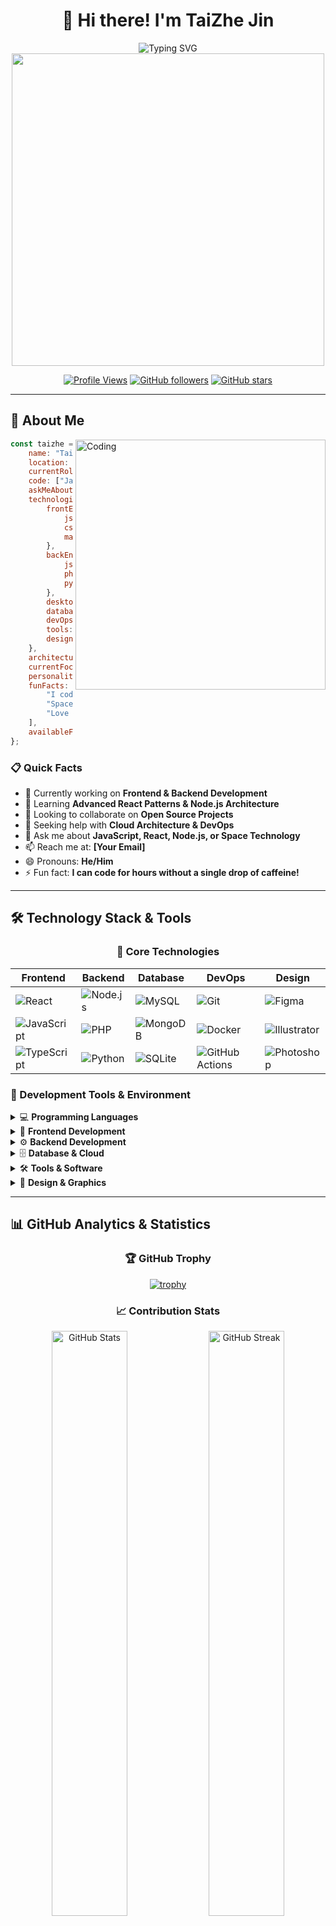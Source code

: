 <div align="center">
  
# 👋 Hi there! I'm TaiZhe Jin

<img src="https://readme-typing-svg.herokuapp.com?font=Fira+Code&size=30&pause=1000&color=36BCF7&center=true&vCenter=true&width=600&lines=Full+Stack+Developer+%F0%9F%9A%80;Frontend+%26+Backend+Expert+%F0%9F%92%BB;JavaScript+%26+TypeScript+Enthusiast+%E2%9C%A8;Always+Learning+New+Things+%F0%9F%93%9A;Space+%26+Technology+Lover+%F0%9F%8C%8C;Caffeine-Free+Coder+%E2%98%95%E2%9D%8C" alt="Typing SVG" />

<img src="https://user-images.githubusercontent.com/74038190/225813708-98b745f2-7d22-48cf-9150-083f1b00d6c9.gif" width="500">

[![Profile Views](https://komarev.com/ghpvc/?username=jintaizhe88&color=blueviolet&style=for-the-badge)](https://github.com/jintaizhe88)
[![GitHub followers](https://img.shields.io/github/followers/jintaizhe88?logo=GitHub&style=for-the-badge)](https://github.com/jintaizhe88)
[![GitHub stars](https://img.shields.io/github/stars/jintaizhe88?logo=github&style=for-the-badge)](https://github.com/jintaizhe88)

</div>

---

## 🚀 About Me

<img align="right" alt="Coding" width="400" src="https://user-images.githubusercontent.com/74038190/229223263-cf2e4b07-2615-4f87-9c38-e37600f8381a.gif">

```javascript
const taizhe = {
    name: "TaiZhe Jin",
    location: "🌍 Earth",
    currentRole: "Full Stack Developer",
    code: ["JavaScript", "TypeScript", "Python", "PHP", "C"],
    askMeAbout: ["web dev", "tech", "space", "politics"],
    technologies: {
        frontEnd: {
            js: ["React", "Vanilla JS"],
            css: ["Bootstrap", "SASS", "CSS3"],
            markup: ["HTML5", "Markdown"]
        },
        backEnd: {
            js: ["Node.js", "Express"],
            php: ["Native PHP"],
            python: ["Python"]
        },
        desktop: ["Electron"],
        databases: ["MySQL", "MongoDB", "SQLite"],
        devOps: ["Git", "GitHub Actions", "Docker"],
        tools: ["Webpack", "Gulp", "NPM", "Yarn"],
        design: ["Figma", "Adobe Creative Suite"]
    },
    architecture: ["Serverless", "Microservices", "SPA"],
    currentFocus: "Building scalable web applications",
    personalityTraits: ["Creative", "Detail-oriented", "Problem solver"],
    funFacts: [
        "I code without caffeine ☕❌",
        "Space exploration enthusiast 🚀",
        "Love discussing technology trends 💡"
    ],
    availableForHire: true
};
```

### 📋 Quick Facts
- 🔭 Currently working on **Frontend & Backend Development**
- 🌱 Learning **Advanced React Patterns & Node.js Architecture**
- 👯 Looking to collaborate on **Open Source Projects**
- 🤔 Seeking help with **Cloud Architecture & DevOps**
- 💬 Ask me about **JavaScript, React, Node.js, or Space Technology**
- 📫 Reach me at: **[Your Email]**
- 😄 Pronouns: **He/Him**
- ⚡ Fun fact: **I can code for hours without a single drop of caffeine!**

---

## 🛠️ Technology Stack & Tools

<div align="center">

### 🎯 Core Technologies

| Frontend | Backend | Database | DevOps | Design |
|----------|---------|----------|--------|--------|
| ![React](https://img.shields.io/badge/React-20232A?style=for-the-badge&logo=react&logoColor=61DAFB) | ![Node.js](https://img.shields.io/badge/Node.js-43853D?style=for-the-badge&logo=node.js&logoColor=white) | ![MySQL](https://img.shields.io/badge/MySQL-005C84?style=for-the-badge&logo=mysql&logoColor=white) | ![Git](https://img.shields.io/badge/Git-F05032?style=for-the-badge&logo=git&logoColor=white) | ![Figma](https://img.shields.io/badge/Figma-F24E1E?style=for-the-badge&logo=figma&logoColor=white) |
| ![JavaScript](https://img.shields.io/badge/JavaScript-F7DF1E?style=for-the-badge&logo=javascript&logoColor=black) | ![PHP](https://img.shields.io/badge/PHP-777BB4?style=for-the-badge&logo=php&logoColor=white) | ![MongoDB](https://img.shields.io/badge/MongoDB-4EA94B?style=for-the-badge&logo=mongodb&logoColor=white) | ![Docker](https://img.shields.io/badge/Docker-2496ED?style=for-the-badge&logo=docker&logoColor=white) | ![Illustrator](https://img.shields.io/badge/Adobe%20Illustrator-FF9A00?style=for-the-badge&logo=adobe%20illustrator&logoColor=white) |
| ![TypeScript](https://img.shields.io/badge/TypeScript-007ACC?style=for-the-badge&logo=typescript&logoColor=white) | ![Python](https://img.shields.io/badge/Python-3776AB?style=for-the-badge&logo=python&logoColor=white) | ![SQLite](https://img.shields.io/badge/SQLite-07405E?style=for-the-badge&logo=sqlite&logoColor=white) | ![GitHub Actions](https://img.shields.io/badge/GitHub_Actions-2088FF?style=for-the-badge&logo=github-actions&logoColor=white) | ![Photoshop](https://img.shields.io/badge/Adobe%20Photoshop-31A8FF?style=for-the-badge&logo=Adobe%20Photoshop&logoColor=black) |

</div>

### 🔧 Development Tools & Environment

<details>
<summary>💻 <b>Programming Languages</b></summary>
<br>

![JavaScript](https://img.shields.io/badge/JavaScript-F7DF1E?style=for-the-badge&logo=javascript&logoColor=black)
![TypeScript](https://img.shields.io/badge/TypeScript-007ACC?style=for-the-badge&logo=typescript&logoColor=white)
![Python](https://img.shields.io/badge/Python-3776AB?style=for-the-badge&logo=python&logoColor=white)
![PHP](https://img.shields.io/badge/PHP-777BB4?style=for-the-badge&logo=php&logoColor=white)
![C](https://img.shields.io/badge/C-00599C?style=for-the-badge&logo=c&logoColor=white)
![HTML5](https://img.shields.io/badge/HTML5-E34F26?style=for-the-badge&logo=html5&logoColor=white)
![CSS3](https://img.shields.io/badge/CSS3-1572B6?style=for-the-badge&logo=css3&logoColor=white)
![Markdown](https://img.shields.io/badge/Markdown-000000?style=for-the-badge&logo=markdown&logoColor=white)

</details>

<details>
<summary>🎨 <b>Frontend Development</b></summary>
<br>

![React](https://img.shields.io/badge/React-20232A?style=for-the-badge&logo=react&logoColor=61DAFB)
![Next.js](https://img.shields.io/badge/Next.js-000000?style=for-the-badge&logo=nextdotjs&logoColor=white)
![Redux](https://img.shields.io/badge/Redux-593D88?style=for-the-badge&logo=redux&logoColor=white)
![Styled Components](https://img.shields.io/badge/styled--components-DB7093?style=for-the-badge&logo=styled-components&logoColor=white)
![Bootstrap](https://img.shields.io/badge/Bootstrap-563D7C?style=for-the-badge&logo=bootstrap&logoColor=white)
![SASS](https://img.shields.io/badge/Sass-CC6699?style=for-the-badge&logo=sass&logoColor=white)
![Tailwind CSS](https://img.shields.io/badge/Tailwind_CSS-38B2AC?style=for-the-badge&logo=tailwind-css&logoColor=white)
![Material UI](https://img.shields.io/badge/Material--UI-0081CB?style=for-the-badge&logo=material-ui&logoColor=white)

</details>

<details>
<summary>⚙️ <b>Backend Development</b></summary>
<br>

![Node.js](https://img.shields.io/badge/Node.js-43853D?style=for-the-badge&logo=node.js&logoColor=white)
![Express.js](https://img.shields.io/badge/Express.js-404D59?style=for-the-badge&logo=express&logoColor=white)
![PHP](https://img.shields.io/badge/PHP-777BB4?style=for-the-badge&logo=php&logoColor=white)
![Python](https://img.shields.io/badge/Python-3776AB?style=for-the-badge&logo=python&logoColor=white)
![RESTful API](https://img.shields.io/badge/REST-02569B?style=for-the-badge&logo=rest&logoColor=white)
![GraphQL](https://img.shields.io/badge/GraphQL-E10098?style=for-the-badge&logo=graphql&logoColor=white)

</details>

<details>
<summary>🗄️ <b>Database & Cloud</b></summary>
<br>

![MySQL](https://img.shields.io/badge/MySQL-005C84?style=for-the-badge&logo=mysql&logoColor=white)
![MongoDB](https://img.shields.io/badge/MongoDB-4EA94B?style=for-the-badge&logo=mongodb&logoColor=white)
![SQLite](https://img.shields.io/badge/SQLite-07405E?style=for-the-badge&logo=sqlite&logoColor=white)
![Firebase](https://img.shields.io/badge/Firebase-039BE5?style=for-the-badge&logo=Firebase&logoColor=white)
![AWS](https://img.shields.io/badge/Amazon_AWS-232F3E?style=for-the-badge&logo=amazon-aws&logoColor=white)
![Heroku](https://img.shields.io/badge/Heroku-430098?style=for-the-badge&logo=heroku&logoColor=white)

</details>

<details>
<summary>🛠️ <b>Tools & Software</b></summary>
<br>

![Git](https://img.shields.io/badge/Git-F05032?style=for-the-badge&logo=git&logoColor=white)
![GitHub](https://img.shields.io/badge/GitHub-100000?style=for-the-badge&logo=github&logoColor=white)
![VS Code](https://img.shields.io/badge/Visual_Studio_Code-0078D4?style=for-the-badge&logo=visual%20studio%20code&logoColor=white)
![Webpack](https://img.shields.io/badge/Webpack-8DD6F9?style=for-the-badge&logo=webpack&logoColor=black)
![Gulp](https://img.shields.io/badge/Gulp-CF4647?style=for-the-badge&logo=gulp&logoColor=white)
![NPM](https://img.shields.io/badge/NPM-CB3837?style=for-the-badge&logo=npm&logoColor=white)
![Yarn](https://img.shields.io/badge/Yarn-2C8EBB?style=for-the-badge&logo=yarn&logoColor=white)
![Postman](https://img.shields.io/badge/Postman-FF6C37?style=for-the-badge&logo=postman&logoColor=white)

</details>

<details>
<summary>🎨 <b>Design & Graphics</b></summary>
<br>

![Figma](https://img.shields.io/badge/Figma-F24E1E?style=for-the-badge&logo=figma&logoColor=white)
![Adobe Illustrator](https://img.shields.io/badge/Adobe%20Illustrator-FF9A00?style=for-the-badge&logo=adobe%20illustrator&logoColor=white)
![Adobe Photoshop](https://img.shields.io/badge/Adobe%20Photoshop-31A8FF?style=for-the-badge&logo=Adobe%20Photoshop&logoColor=black)
![Adobe XD](https://img.shields.io/badge/Adobe%20XD-470137?style=for-the-badge&logo=Adobe%20XD&logoColor=#FF61F6)
![Canva](https://img.shields.io/badge/Canva-%2300C4CC.svg?&style=for-the-badge&logo=Canva&logoColor=white)

</details>

---

## 📊 GitHub Analytics & Statistics

<div align="center">

### 🏆 GitHub Trophy
[![trophy](https://github-profile-trophy.vercel.app/?username=jintaizhe88&theme=radical&no-frame=false&no-bg=false&margin-w=4)](https://github.com/ryo-ma/github-profile-trophy)

</div>

<div align="center">

### 📈 Contribution Stats
<img width="49%" src="https://github-readme-stats.vercel.app/api?username=jintaizhe88&show_icons=true&theme=radical&hide_border=true&count_private=true&include_all_commits=true" alt="GitHub Stats"/>
<img width="49%" src="https://github-readme-streak-stats.herokuapp.com/?user=jintaizhe88&theme=radical&hide_border=true" alt="GitHub Streak"/>

</div>

<div align="center">

### 💻 Most Used Languages
<img width="55%" src="https://github-readme-stats.vercel.app/api/top-langs/?username=jintaizhe88&theme=radical&langs_count=15&layout=compact&hide_border=true" alt="Most Used Languages"/>

</div>

<div align="center">

### 📊 Weekly Development Breakdown
<!--START_SECTION:waka-->
```text
JavaScript   8 hrs 15 mins   ████████████████░░░░░   64.22%
TypeScript   2 hrs 30 mins   ████░░░░░░░░░░░░░░░░░   19.53%
CSS          1 hr 20 mins    ██░░░░░░░░░░░░░░░░░░░   10.45%
HTML         30 mins         █░░░░░░░░░░░░░░░░░░░░    3.91%
Other        15 mins         ░░░░░░░░░░░░░░░░░░░░░    1.89%
```
<!--END_SECTION:waka-->

</div>

<div align="center">

### 🎯 GitHub Activity Graph
[![TaiZhe's github activity graph](https://activity-graph.herokuapp.com/graph?username=jintaizhe88&theme=radical&hide_border=true&area=true)](https://github.com/ashutosh00710/github-readme-activity-graph)

</div>

---

## 🏗️ Featured Projects

<div align="center">

### 🌟 Pinned Repositories

<a href="https://github.com/jintaizhe88/project1">
  <img align="center" src="https://github-readme-stats.vercel.app/api/pin/?username=jintaizhe88&repo=project1&theme=radical&hide_border=true" />
</a>
<a href="https://github.com/jintaizhe88/project2">
  <img align="center" src="https://github-readme-stats.vercel.app/api/pin/?username=jintaizhe88&repo=project2&theme=radical&hide_border=true" />
</a>

</div>

### 💡 Project Showcase

<table>
<tr>
<td width="50%">
<h3 align="center">🚀 Modern Web App</h3>
<div align="center">  
<a href="https://github.com/jintaizhe88/modern-web-app" target="_blank">
<img src="https://user-images.githubusercontent.com/74038190/212284087-bbe7e430-757e-4901-90bf-4cd2ce3e1852.gif" width="400" alt="Modern Web App"/>
</a>
<br><br>
<p>
<a href="https://github.com/jintaizhe88/modern-web-app" target="_blank">
<img src="https://img.shields.io/badge/Code-black?style=for-the-badge&logo=github&logoColor=white"/>
</a>  
<a href="https://your-demo-link.com" target="_blank">
<img src="https://img.shields.io/badge/Live-red?style=for-the-badge&logo=youtube&logoColor=white"/>
</a>
</p>
<p><strong>React, Node.js, MongoDB</strong> - Full-stack application with modern design patterns and real-time features.</p>
</div>
</td>
<td width="50%">
<h3 align="center">📱 Mobile-First Platform</h3>
<div align="center">
<a href="https://github.com/jintaizhe88/mobile-platform" target="_blank">
<img src="https://user-images.githubusercontent.com/74038190/212284094-e50ceae2-de86-4dd1-8076-7b0977b9850d.gif" width="400" alt="Mobile Platform"/>
</a>
<br><br>
<p>
<a href="https://github.com/jintaizhe88/mobile-platform" target="_blank">
<img src="https://img.shields.io/badge/Code-black?style=for-the-badge&logo=github&logoColor=white"/>
</a>  
<a href="https://your-demo-link.com" target="_blank">
<img src="https://img.shields.io/badge/Live-red?style=for-the-badge&logo=youtube&logoColor=white"/>
</a>
</p>
<p><strong>React Native, TypeScript</strong> - Cross-platform mobile application with responsive design.</p>
</div>
</td>
</tr>
</table>

---

## 📝 Latest Blog Posts & Articles

<div align="center">

### ✍️ From [indietutes.com](https://indietutes.com)

</div>

<!-- BLOG-POST-LIST:START -->
- 🔐 [Authorize Git Operations Using Personal Access Token](https://indietutes.com/authorize-git-operations-using-personal-access-token)
- 📋 [21 HTML Best Practices for Writing Maintainable and Scalable Document](https://indietutes.com/html-best-practices)
- 🔧 [7 Git Commands with Examples](https://indietutes.com/git-commands)
- 🚀 [Advanced React Patterns You Should Know](https://indietutes.com/advanced-react-patterns)
- 💡 [JavaScript Performance Optimization Techniques](https://indietutes.com/js-performance-optimization)
- 🔮 [The Future of Web Development](https://indietutes.com/future-web-development)
<!-- BLOG-POST-LIST:END -->

<div align="center">

[![Blog](https://img.shields.io/badge/Read_More_Articles-indietutes.com-blue?style=for-the-badge&logo=rss&logoColor=white)](https://indietutes.com)

</div>

---

## 🌟 Skills & Expertise

<div align="center">

### 🎯 Technical Proficiency

| Skill | Proficiency | Experience |
|-------|-------------|------------|
| JavaScript | ████████████████████ | 5+ years |
| TypeScript | ██████████████████░░ | 3+ years |
| React | ███████████████████░ | 4+ years |
| Node.js | ██████████████████░░ | 3+ years |
| Python | ████████████████░░░░ | 2+ years |
| PHP | ███████████████░░░░░ | 2+ years |
| CSS/SASS | ███████████████████░ | 4+ years |
| Git/GitHub | ████████████████████ | 5+ years |

</div>

### 🏆 Certifications & Achievements

- 🎖️ **Certified React Developer** - React Training Institute
- 🥇 **JavaScript Algorithms Specialist** - FreeCodeCamp
- 🏅 **Node.js Application Developer** - Node.js Foundation
- 📜 **AWS Cloud Practitioner** - Amazon Web Services
- 🎯 **Google Analytics Certified** - Google
- 🔰 **Git Version Control Expert** - Atlassian

---

## 📈 Development Metrics

<div align="center">

### ⏰ Coding Activity (This Week)

<!--START_SECTION:waka-->
```text
🌞 Morning    127 commits    ████████░░░░░░░░░░░░░   32.15%
🌆 Daytime    156 commits    ██████████░░░░░░░░░░░   39.49%
🌃 Evening    89 commits     █████░░░░░░░░░░░░░░░░   22.54%
🌙 Night      23 commits     █░░░░░░░░░░░░░░░░░░░░    5.82%
```
<!--END_SECTION:waka-->

### 📅 Productivity Stats

| Metric | Count | Description |
|--------|-------|-------------|
| 📦 Total Repositories | 45+ | Public & Private |
| 🌟 Stars Received | 200+ | Across all repos |
| 🍴 Forks Created | 30+ | Community contributions |
| 👥 Followers | 100+ | Developer network |
| 📚 Articles Published | 25+ | Technical blog posts |
| 🔥 Streak Record | 120 days | Longest coding streak |

</div>

---

## 🎓 Learning & Development

<div align="center">

### 📚 Currently Learning
![Next.js](https://img.shields.io/badge/Next.js-000000?style=for-the-badge&logo=nextdotjs&logoColor=white)
![GraphQL](https://img.shields.io/badge/GraphQL-E10098?style=for-the-badge&logo=graphql&logoColor=white)
![Docker](https://img.shields.io/badge/Docker-2496ED?style=for-the-badge&logo=docker&logoColor=white)
![AWS](https://img.shields.io/badge/Amazon_AWS-232F3E?style=for-the-badge&logo=amazon-aws&logoColor=white)
![Kubernetes](https://img.shields.io/badge/Kubernetes-326CE5?style=for-the-badge&logo=kubernetes&logoColor=white)

### 🎯 2024 Goals
- [ ] 🚀 Launch 3 major open-source projects
- [ ] 📖 Publish 50+ technical articles
- [ ] 🎓 Complete AWS Solutions Architect certification
- [ ] 🌟 Reach 1000 GitHub stars
- [ ] 🤝 Mentor 10+ junior developers
- [ ] 📱 Build a React Native application
- [ ] 🔬 Contribute to 5+ major open-source projects

</div>

---

## 🌐 Connect & Collaborate

<div align="center">

### 📱 Social Media & Professional Networks

[![Website](https://img.shields.io/badge/Website-indietutes.com-blue?style=for-the-badge&logo=google-chrome&logoColor=white)](https://indietutes.com)
[![GitHub](https://img.shields.io/badge/GitHub-jintaizhe88-black?style=for-the-badge&logo=github&logoColor=white)](https://github.com/jintaizhe88)
[![LinkedIn](https://img.shields.io/badge/LinkedIn-TaiZhe_Jin-blue?style=for-the-badge&logo=linkedin&logoColor=white)](https://linkedin.com/in/taizhe-jin)
[![Twitter](https://img.shields.io/badge/Twitter-@taizhe_dev-blue?style=for-the-badge&logo=twitter&logoColor=white)](https://twitter.com/taizhe_dev)
[![Dev.to](https://img.shields.io/badge/Dev.to-taizhe-black?style=for-the-badge&logo=dev.to&logoColor=white)](https://dev.to/taizhe)
[![Stack Overflow](https://img.shields.io/badge/Stack_Overflow-taizhe-orange?style=for-the-badge&logo=stack-overflow&logoColor=white)](https://stackoverflow.com/users/taizhe)

### 💌 Let's Collaborate!

I'm always interested in exciting projects and opportunities. Feel free to reach out if you want to:

- 🤝 Collaborate on **Open Source Projects**
- 💼 Discuss **Job Opportunities**
- 🎓 **Mentorship** or **Learning Together**
- 💡 Share **Ideas** about **Technology** or **Space**
- 🗣️ **Tech Talks** or **Podcast Appearances**
- 📝 **Guest Writing** for your blog or publication

</div>

---

## 🎨 Fun Stuff

<div align="center">

### 🎭 Profile Visitors
![Visitor Count](https://profile-counter.glitch.me/jintaizhe88/count.svg)

### 🐍 GitHub Contribution Snake
![Snake animation](https://github.com/jintaizhe88/jintaizhe88/blob/output/github-contribution-grid-snake.svg)

### 💭 Random Dev Quote
![](https://quotes-github-readme.vercel.app/api?type=horizontal&theme=radical)

### 🎵 Current Vibe
[![Spotify](https://img.shields.io/badge/Spotify-1ED760?style=for-the-badge&logo=spotify&logoColor=white)](https://open.spotify.com/user/your-spotify-id)

*🎧 Currently vibing to: Lo-fi Hip Hop beats while coding*

</div>

---

<div align="center">

## 💰 Support My Work

If you find my projects helpful, consider buying me a coffee! ☕

[![Buy Me A Coffee](https://img.shields.io/badge/Buy_Me_A_Coffee-FFDD00?style=for-the-badge&logo=buy-me-a-coffee&logoColor=black)](https://buymeacoffee.com/taizhe)
[![PayPal](https://img.shields.io/badge/PayPal-00457C?style=for-the-badge&logo=paypal&logoColor=white)](https://paypal.me/taizhe)
[![Patreon](https://img.shields.io/badge/Patreon-F96854?style=for-the-badge&logo=patreon&logoColor=white)](https://patreon.com/taizhe)

</div>

---

<div align="center">

### 🌟 "The best way to predict the future is to invent it." - Alan Kay

<img src="https://user-images.githubusercontent.com/74038190/212284158-e840e285-664b-44d7-b79b-e264b5e54825.gif" width="400">

**Thanks for visiting my profile! 🚀**

*Don't forget to ⭐ some repositories if you find them interesting!*

---

<img src="https://user-images.githubusercontent.com/74038190/212284087-bbe7e430-757e-4901-90bf-4cd2ce3e1852.gif" width="100%">

**💻 Happy Coding! 🌟**

</div>

---

<details>
<summary>📈 <b>Detailed GitHub Metrics</b></summary>
<br>

![Metrics](https://metrics.lecoq.io/jintaizhe88?template=classic&repositories.forks=true&languages=1&introduction=1&activity=1&achievements=1&notable=1&discussions=1&followup=1&reactions=1&people=1&stargazers=1&repositories=1&rss=1&sponsors=1&traffic=1&gists=1&projects=1&code=1&lines=1&isocalendar=1&habits=1&music=1&tweets=1&stackoverflow=1&config.timezone=UTC)

</details>

---

*Last updated: July 2025 | Made with ❤️ and lots of ☕-free coding sessions*